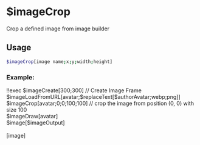 # $imageCrop

Crop a defined image from image builder

## Usage

```bash
$imageCrop[image name;x;y;width;height]
```

### Example:
<discord-messages>
          <discord-message :bot="false" role-color="#ffcc9a" author="Member">
        !!exec $imageCreate[300;300] // Create Image Frame<br>$imageLoadFromURL[avatar;$replaceText[$authorAvatar;webp;png]]<br>$imageCrop[avatar;0;0;100;100] // crop the image from position (0, 0) with size 100<br>$imageDraw[avatar]<br>$image[$imageOutput]<br><br>
          </discord-message>
          <discord-message :bot="true" role-color="#0099ff" author="Custom Command" avatar="https://media.discordapp.net/avatars/725721249652670555/781224f90c3b841ba5b40678e032f74a.webp">
        [image]
        </discord-message>
</discord-messages>